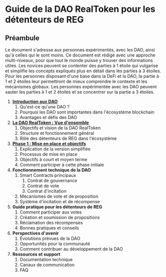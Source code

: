 # Guide de la DAO RealToken pour les détenteurs de REG

## Préambule

Le document s'adresse aux personnes expérimentés, avec les DAO, ainsi qu'à celles qui le sont moins. Ce document est rédigé avec une approche multi-niveaux, pour que tout le monde puisse y trouver des informations utiles. Les novices peuvent se contenter des parties à 1 étoile qui vulgarise et simplifie les concepts expliqués plus en détail dans les parties à 3 étoiles. Pour les personnes disposant d'une base dans la DeFi et la DAO, la partie à 1 et 2 étoiles leur permettront de mieux comprendre le contexte et les mécanismes globaux. Les personnes expérimentée avec les DAO peuvent sauter les parties à 1 et 2 étoiles et se concentrer sur la partie a 3 étoiles.

1. [**Introduction aux DAO**](01-introduction-aux-dao.md)
   1. Qu'est-ce qu'une DAO ?
   2. Pourquoi les DAO sont importantes dans l'écosystème blockchain
   3. Avantages et défis des DAO
2. [**La DAO RealToken : Vue d'ensemble**](02-la-dao-realtoken.md)
   1. Objectifs et vision de la DAO RealToken
   2. Structure et fonctionnement général
   3. Rôle des détenteurs de REG dans l'écosystème
3. [**Phase 1 : Mise en place et objectifs**](03-phase-1-mise-en-place-et-objectif.md)
   1. Explication de la version simplifiée
   2. Processus de mise en place
   3. Objectifs à court et moyen terme
   4. Comment participer à cette phase initiale
4. **Fonctionnement technique de la DAO**
   1. Smart Contracts principaux
      1. Contrat de gouvernance
      2. Contrat de vote
      3. Contrat d'incitation
   2. Mécanismes de vote et de proposition
   3. Système d'incitation et de récompense
5. **Guide pratique pour les détenteurs de REG**
   1. Comment participer aux votes
   2. Création et soumission de propositions
   3. Réclamation des récompenses
   4. Bonnes pratiques et conseils
6. **Perspectives d'avenir**
   1. Évolutions prévues de la DAO
   2. Opportunités pour la communauté
   3. Comment contribuer au développement de la DAO
7. **Ressources et support**
   1. Documentation technique
   2. Canaux de communication
   3. FAQ
